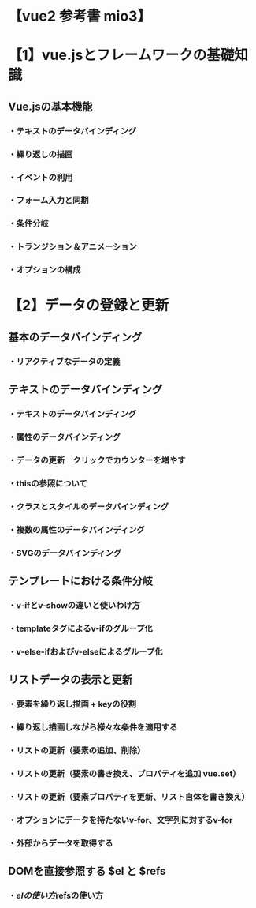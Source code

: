 # 【vue2 参考書 mio3】

# 【1】vue.jsとフレームワークの基礎知識
## Vue.jsの基本機能
### ・テキストのデータバインディング
### ・繰り返しの描画
### ・イベントの利用
### ・フォーム入力と同期
### ・条件分岐
### ・トランジション＆アニメーション
### ・オプションの構成


# 【2】データの登録と更新
## 基本のデータバインディング
### ・リアクティブなデータの定義

## テキストのデータバインディング
### ・テキストのデータバインディング
### ・属性のデータバインディング
### ・データの更新　クリックでカウンターを増やす
### ・thisの参照について
### ・クラスとスタイルのデータバインディング
### ・複数の属性のデータバインディング
### ・SVGのデータバインディング

## テンプレートにおける条件分岐
### ・v-ifとv-showの違いと使いわけ方
### ・templateタグによるv-ifのグループ化
### ・v-else-ifおよびv-elseによるグループ化

## リストデータの表示と更新
### ・要素を繰り返し描画 + keyの役割
### ・繰り返し描画しながら様々な条件を適用する
### ・リストの更新（要素の追加、削除）
### ・リストの更新（要素の書き換え、プロパティを追加 vue.set）
### ・リストの更新（要素プロパティを更新、リスト自体を書き換え）
### ・オプションにデータを持たないv-for、文字列に対するv-for
### ・外部からデータを取得する

## DOMを直接参照する $el と $refs
### ・$elの使い方　$refsの使い方